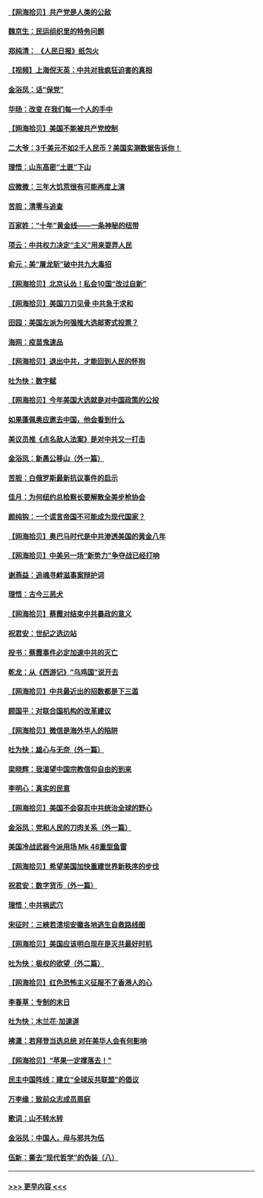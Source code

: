#### [【网海拾贝】共产党是人类的公敌](../pages/nsc993/n12363182.md?t=08290651) 
#### [魏京生：民运组织里的特务问题](../pages/nsc993/n12363010.md?t=08290651) 
#### [郑纯清： 《人民日报》纸包火](../pages/nsc993/n12362706.md?t=08290651) 
#### [【视频】上海倪天英：中共对我疯狂迫害的真相](../pages/nsc993/n12356341.md?t=08290651) 
#### [金浴凤：话“保党”](../pages/nsc993/n12361867.md?t=08290651) 
#### [华旸：改变 在我们每一个人的手中](../pages/nsc993/n12361774.md?t=08290651) 
#### [【网海拾贝】美国不能被共产党控制](../pages/nsc993/n12360271.md?t=08290651) 
#### [二大爷：3千美元不如2千人民币？美国实测数据告诉你！](../pages/nsc993/n12358563.md?t=08290651) 
#### [理悟：山东高密“土匪”下山](../pages/nsc993/n12358535.md?t=08290651) 
#### [应微微：三年大饥荒很有可能再度上演](../pages/nsc993/n12358523.md?t=08290651) 
#### [苦胆：清零与追查](../pages/nsc993/n12358501.md?t=08290651) 
#### [百家姓：“十年”黄金线——一条神秘的纽带](../pages/nsc993/n12358319.md?t=08290651) 
#### [项云：中共权力决定“主义”用来耍弄人民](../pages/nsc993/n12358172.md?t=08290651) 
#### [俞元：美“屠龙斩”破中共九大毒招](../pages/nsc993/n12357822.md?t=08290651) 
#### [【网海拾贝】北京认怂！私会10国“改过自新”](../pages/nsc993/n12357784.md?t=08290651) 
#### [【网海拾贝】美国刀刀见骨 中共急于求和](../pages/nsc993/n12355511.md?t=08290651) 
#### [田园：美国左派为何强推大选邮寄式投票？](../pages/nsc993/n12352963.md?t=08290651) 
#### [海网：疫苗鬼速品](../pages/nsc993/n12354438.md?t=08290651) 
#### [【网海拾贝】退出中共，才能回到人民的怀抱](../pages/nsc993/n12352634.md?t=08290651) 
#### [吐为快：数字赋](../pages/nsc993/n12352317.md?t=08290651) 
#### [【网海拾贝】今年美国大选就是对中国政策的公投](../pages/nsc993/n12350973.md?t=08290651) 
#### [如果蓬佩奥应邀去中国，他会看到什么](../pages/nsc993/n12350945.md?t=08290651) 
#### [美议员推《点名敌人法案》是对中共又一打击](../pages/nsc993/n12350765.md?t=08290651) 
#### [金浴凤：新愚公移山（外一篇）](../pages/nsc993/n12350253.md?t=08290651) 
#### [苦胆：白俄罗斯最新抗议事件的启示](../pages/nsc993/n12349989.md?t=08290651) 
#### [佳月：为何纽约总检察长要解散全美步枪协会](../pages/nsc993/n12349939.md?t=08290651) 
#### [颜纯钩：一个谎言帝国不可能成为现代国家？](../pages/nsc993/n12349898.md?t=08290651) 
#### [【网海拾贝】奥巴马时代是中共渗透美国的黄金八年](../pages/nsc993/n12349284.md?t=08290651) 
#### [【网海拾贝】中美另一场“新势力”争夺战已经打响](../pages/nsc993/n12346998.md?t=08290651) 
#### [谢燕益：追魂寻衅滋事案辩护词](../pages/nsc993/n12346892.md?t=08290651) 
#### [理悟：古今三恶犬](../pages/nsc993/n12345190.md?t=08290651) 
#### [【网海拾贝】蔡霞对结束中共暴政的意义](../pages/nsc993/n12344263.md?t=08290651) 
#### [祝君安：世纪之选边站](../pages/nsc993/n12342382.md?t=08290651) 
#### [投书：蔡霞事件必定加速中共的灭亡](../pages/nsc993/n12341881.md?t=08290651) 
#### [乾龙：从《西游记》“乌鸡国”说开去](../pages/nsc993/n12341690.md?t=08290651) 
#### [【网海拾贝】中共最近出的招数都是下三滥](../pages/nsc993/n12341593.md?t=08290651) 
#### [顾国平：对联合国机构的改革建议](../pages/nsc993/n12339928.md?t=08290651) 
#### [【网海拾贝】微信是海外华人的陷阱](../pages/nsc993/n12338868.md?t=08290651) 
#### [吐为快：雄心与无奈（外一篇）](../pages/nsc993/n12338132.md?t=08290651) 
#### [梁晓辉：我渴望中国宗教信仰自由的到来](../pages/nsc993/n12336657.md?t=08290651) 
#### [李明心：真实的民意](../pages/nsc993/n12336089.md?t=08290651) 
#### [【网海拾贝】美国不会容忍中共统治全球的野心](../pages/nsc993/n12336063.md?t=08290651) 
#### [金浴凤：党和人民的刀肉关系（外一篇）](../pages/nsc993/n12335834.md?t=08290651) 
#### [美国冷战武器今派用场 Mk 48重型鱼雷](../pages/nsc993/n12335354.md?t=08290651) 
#### [【网海拾贝】希望美国加快重建世界新秩序的步伐](../pages/nsc993/n12334224.md?t=08290651) 
#### [祝君安：数字货币（外一篇）](../pages/nsc993/n12334186.md?t=08290651) 
#### [理悟：中共祸武穴](../pages/nsc993/n12333962.md?t=08290651) 
#### [宋征时：三峡若溃坝安徽各地逃生自救路线图](../pages/nsc993/n12332450.md?t=08290651) 
#### [【网海拾贝】美国应该明白现在是灭共最好时机](../pages/nsc993/n12332313.md?t=08290651) 
#### [吐为快：极权的欲望（外二篇）](../pages/nsc993/n12332089.md?t=08290651) 
#### [【网海拾贝】红色恐怖主义征服不了香港人的心](../pages/nsc993/n12329296.md?t=08290651) 
#### [李春草：专制的末日](../pages/nsc993/n12329079.md?t=08290651) 
#### [吐为快：木兰花‧加速道](../pages/nsc993/n12327366.md?t=08290651) 
#### [拂潇：若拜登当选总统 对在美华人会有何影响](../pages/nsc993/n12295996.md?t=08290651) 
#### [【网海拾贝】“苹果一定撑落去！”](../pages/nsc993/n12326784.md?t=08290651) 
#### [民主中国阵线：建立“全球反共联盟”的倡议](../pages/nsc993/n12324177.md?t=08290651) 
#### [万李缘：致前众志成员周庭](../pages/nsc993/n12324635.md?t=08290651) 
#### [歌词：山不转水转](../pages/nsc993/n12324599.md?t=08290651) 
#### [金浴凤：中国人，毋与邪共为伍](../pages/nsc993/n12324257.md?t=08290651) 
#### [伍新：撕去“现代哲学”的伪装（八）](../pages/nsc993/n12324188.md?t=08290651) 

----
#### [ >>> 更早内容 <<< ](../indexes/nsc993-earlier.md)
